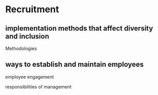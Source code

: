 # Recruitment


## implementation methods that affect diversity and inclusion

Methodologies


## ways to establish and maintain employees

employee engagement

responsibilities of management